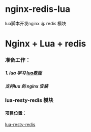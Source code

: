 # nginx-redis-lua
lua脚本开发nginx 与 redis 模块



# Nginx + Lua + redis


### 准备工作：
##### 1. lua 学习 [lua教程](http://www.runoob.com/lua/lua-data-types.html)

##### 支持lua 的 nginx 安装


### lua-resty-redis 模块
#### 项目位置：
[lua-resty-redis](https://github.com/openresty/lua-resty-redis#status)
 
 

